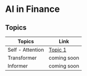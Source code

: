 AI in Finance
==============================
## Topics
|Topics           |         Link          |
| ---             |---                    |
|Self - Attention |[Topic 1](./notebooks/Topic1.md) |
|Transformer      |    coming soon        |
|Informer         |    coming soon        |

